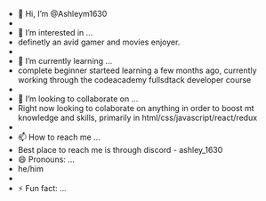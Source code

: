 - 👋 Hi, I’m @Ashleym1630
- 
- 👀 I’m interested in ...
- definetly an avid gamer and movies enjoyer.
- 
- 🌱 I’m currently learning ...
- complete beginner starteed learning a few months ago, currently working through the codeacademy fullsdtack developer course
- 
- 💞️ I’m looking to collaborate on ...
- Right now looking to colaborate on anything in order to boost mt knowledge and skills, primarily in html/css/javascript/react/redux
- 
- 📫 How to reach me ...
- Best place to reach me is through discord - ashley_1630
- 😄 Pronouns: ...
- he/him
- 
- ⚡ Fun fact: ...

<!---
Ashleym1630/Ashleym1630 is a ✨ special ✨ repository because its `README.md` (this file) appears on your GitHub profile.
You can click the Preview link to take a look at your changes.
--->
